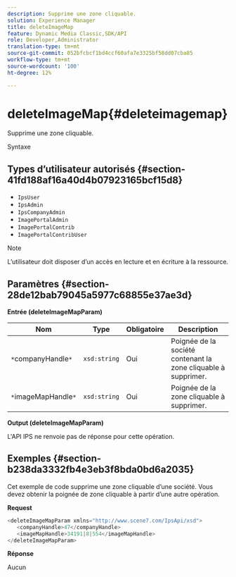 ```yaml
---
description: Supprime une zone cliquable.
solution: Experience Manager
title: deleteImageMap
feature: Dynamic Media Classic,SDK/API
role: Developer,Administrator
translation-type: tm+mt
source-git-commit: 052bfcbcf1bd4ccf60afa7e3325bf58dd07cba85
workflow-type: tm+mt
source-wordcount: '100'
ht-degree: 12%

---
```



# deleteImageMap{#deleteimagemap}

Supprime une zone cliquable.

Syntaxe

## Types d’utilisateur autorisés {#section-41fd188af16a40d4b07923165bcf15d8}

* `IpsUser`
* `IpsAdmin`
* `IpsCompanyAdmin`
* `ImagePortalAdmin`
* `ImagePortalContrib`
* `ImagePortalContribUser`

>[!NOTE]
>
>L’utilisateur doit disposer d’un accès en lecture et en écriture à la ressource.

## Paramètres {#section-28de12bab79045a5977c68855e37ae3d}

**Entrée (deleteImageMapParam)**

| Nom | Type | Obligatoire | Description |
|---|---|---|---|
| `*`companyHandle`*` | `xsd:string` | Oui | Poignée de la société contenant la zone cliquable à supprimer. |
| `*`imageMapHandle`*` | `xsd:string` | Oui | Poignée de la zone cliquable à supprimer. |

**Output (deleteImageMapParam)**

L&#39;API IPS ne renvoie pas de réponse pour cette opération.

## Exemples {#section-b238da3332fb4e3eb3f8bda0bd6a2035}

Cet exemple de code supprime une zone cliquable d’une société. Vous devez obtenir la poignée de zone cliquable à partir d’une autre opération.

**Request**

```java
<deleteImageMapParam xmlns="http://www.scene7.com/IpsApi/xsd">
   <companyHandle>47</companyHandle>
   <imageMapHandle>34191|8|554</imageMapHandle>
</deleteImageMapParam>
```

**Réponse**

Aucun
